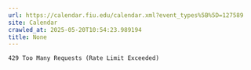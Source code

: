 ```yaml
---
url: https://calendar.fiu.edu/calendar.xml?event_types%5B%5D=127589
site: Calendar
crawled_at: 2025-05-20T10:54:23.989194
title: None
---
```


```
429 Too Many Requests (Rate Limit Exceeded)

```

